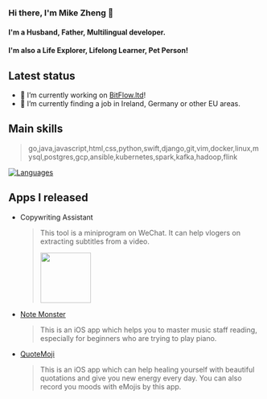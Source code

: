 ### Hi there, I'm Mike Zheng :wave:

#### I'm a Husband, Father, Multilingual developer.
#### I'm also a Life Explorer, Lifelong Learner, Pet Person!

## Latest status
- 🔭 I’m currently working on [BitFlow.ltd](https://bitflow.ltd)!
- 🌱 I’m currently finding a job in Ireland, Germany or other EU areas.

## Main skills
> go,java,javascript,html,css,python,swift,django,git,vim,docker,linux,mysql,postgres,gcp,ansible,kubernetes,spark,kafka,hadoop,flink
>

[![Languages](https://skillicons.dev/icons?i=go,java,javascript,html,css,python,swift,django,git,vim,docker,linux,mysql,postgres,gcp,ansible,kubernetes,spark,kafka,hadoop,flink)](https://skillicons.dev)

## Apps I released
- Copywriting Assistant
  > This tool is a miniprogram on WeChat. It can help vlogers on extracting subtitles from a video.
  >
  > <img src="https://user-images.githubusercontent.com/4115097/209501479-b9e50e43-7509-45d6-a7ef-35c3f3078f00.jpg" width="100px" />
- [Note Monster](https://apps.apple.com/us/app/%E6%80%AA%E5%85%BD%E9%9F%B3%E7%AC%A6-%E4%BA%94%E7%BA%BF%E8%B0%B1%E8%AF%86%E8%B0%B1%E7%BB%83%E4%B9%A0%E5%8D%A1/id1641497474)
  > This is an iOS app which helps you to master music staff reading, especially for beginners who are trying to play piano.
- [QuoteMoji](https://apps.apple.com/us/app/%E5%8F%AF%E6%B2%90%E5%BF%83%E6%83%85%E8%AF%AD%E5%BD%95/id6444787701)
  > This is an iOS app which can help healing yourself with beautiful quotations and give you new energy every day. You can also record you moods with eMojis by this app.


